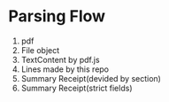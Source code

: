 # Parsing Flow

1. pdf
2. File object
3. TextContent by pdf.js
4. Lines made by this repo
5. Summary Receipt(devided by section)
6. Summary Receipt(strict fields)
